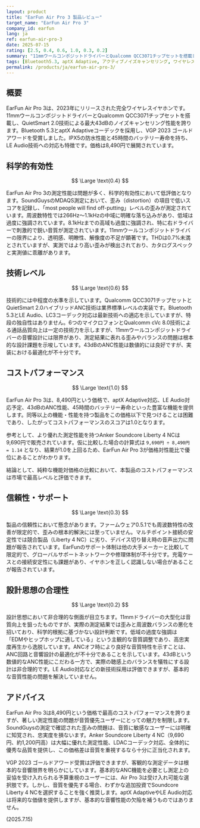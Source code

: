```yaml
---
layout: product
title: "EarFun Air Pro 3 製品レビュー"
target_name: "EarFun Air Pro 3"
company_id: earfun
lang: ja
ref: earfun-air-pro-3
date: 2025-07-15
rating: [2.5, 0.4, 0.6, 1.0, 0.3, 0.2]
summary: "11mmウールコンポジットドライバーとQualcomm QCC3071チップセットを搭載した完全ワイヤレスイヤホン。ANC性能は43dB、バッテリー寿命は45時間を誇り、8,490円という価格設定は極めて高いコストパフォーマンスを示すが、測定データでは歪みが目立ち科学的有効性に課題がある。"
tags: [Bluetooth5.3, aptX Adaptive, アクティブノイズキャンセリング, ワイヤレスイヤホン]
permalink: /products/ja/earfun-air-pro-3/
---
```

## 概要

EarFun Air Pro 3は、2023年にリリースされた完全ワイヤレスイヤホンです。11mmウールコンポジットドライバーとQualcomm QCC3071チップセットを搭載し、QuietSmart 2.0技術による最大43dBのノイズキャンセリング性能を誇ります。Bluetooth 5.3とaptX Adaptiveコーデックを採用し、VGP 2023 ゴールドアワードを受賞しました。IPX5の防水性能と45時間のバッテリー寿命を持ち、LE Audio技術への対応も特徴です。価格は8,490円で展開されています。

## 科学的有効性

$$ \Large \text{0.4} $$

EarFun Air Pro 3の測定性能は問題が多く、科学的有効性において低評価となります。SoundGuysのMDAQS測定において、歪み（distortion）の項目で低いスコアを記録し、「most people will find off-putting」レベルの歪みが測定されています。周波数特性では266Hz〜1.1kHzの中域に明確な落ち込みがあり、低域は過度に強調されています。8.1kHzまでの高域も過度に強調され、特に右ドライバーで刺激的で鋭い音質が測定されています。11mmウールコンポジットドライバーの限界により、透明感、明瞭性、解像度の不足が顕著です。THDは0.7%未満とされていますが、実測ではより高い歪みが検出されており、カタログスペックと実測値に乖離があります。

## 技術レベル

$$ \Large \text{0.6} $$

技術的には中程度の水準を示しています。Qualcomm QCC3071チップセットとQuietSmart 2.0ハイブリッドANC技術は業界標準レベルの実装です。Bluetooth 5.3とLE Audio、LC3コーデック対応は最新技術への適応を示していますが、特段の独自性はありません。6つのマイクロフォンとQualcomm cVc 8.0技術による通話品質向上は一定の技術力を示しますが、11mmウールコンポジットドライバーの音響設計には限界があり、測定結果に表れる歪みやバランスの問題は根本的な設計課題を示唆しています。43dBのANC性能は数値的には良好ですが、実装における最適化が不十分です。

## コストパフォーマンス

$$ \Large \text{1.0} $$

EarFun Air Pro 3は、8,490円という価格で、aptX Adaptive対応、LE Audio対応予定、43dBのANC性能、45時間のバッテリー寿命といった豊富な機能を提供します。同等以上の機能・性能を持つ製品をこの価格以下で見つけることは困難であり、したがってコストパフォーマンスのスコアは1.0となります。

参考として、より優れた測定性能を持つAnker Soundcore Liberty 4 NCは9,690円で販売されています。仮に比較した場合の計算式は `9,690円 ÷ 8,490円 = 1.14` となり、結果が1.0を上回るため、EarFun Air Pro 3が価格対性能比で優位にあることがわかります。

結論として、純粋な機能対価格の比較において、本製品のコストパフォーマンスは市場で最高レベルと評価できます。

## 信頼性・サポート

$$ \Large \text{0.3} $$

製品の信頼性において懸念があります。ファームウェア0.5.1でも周波数特性の改善が限定的で、歪みの根本的解決には至っていません。マルチポイント接続の安定性では競合製品（Liberty 4 NC）に劣り、デバイス切り替え時の音声出力に問題が報告されています。EarFunのサポート体制は他の大手メーカーと比較して限定的で、グローバルサポートネットワークや修理体制が不十分です。充電ケースとの接続安定性にも課題があり、イヤホンを正しく認識しない場合があることが報告されています。

## 設計思想の合理性

$$ \Large \text{0.2} $$

設計思想において非合理的な側面が目立ちます。11mmドライバーの大型化は音質向上を狙ったものですが、実際の測定結果では歪みと周波数バランスの悪化を招いており、科学的根拠に基づかない設計判断です。低域の過度な強調は「EDMやヒップホップに適している」という主観的な音質調整であり、高忠実度再生から逸脱しています。ANCオフ時により良好な音質特性を示すことは、ANC回路と音響設計の最適化が不十分であることを示しています。43dBという数値的なANC性能にこだわる一方で、実際の聴感上のバランスを犠牲にする設計は非合理的です。LE Audio対応などの新技術採用は評価できますが、基本的な音質性能の問題を解決していません。

## アドバイス

EarFun Air Pro 3は8,490円という価格で最高のコストパフォーマンスを誇りますが、著しい測定性能の問題が音質優先ユーザーにとっての魅力を制限します。SoundGuysの測定で確認された歪みの問題は、音質に敏感なユーザーには明確に知覚され、忠実度を損ないます。Anker Soundcore Liberty 4 NC（9,690円、約1,200円高）は大幅に優れた測定性能、LDACコーデック対応、全体的に優秀な品質を提供し、この価格差は音質を重視するなら十分に正当化されます。

VGP 2023 ゴールドアワード受賞は評価できますが、客観的な測定データは根本的な音響限界を明らかにしています。基本的なANC機能を必要とし測定上の妥協を受け入れられる予算重視のユーザーには、Air Pro 3は受け入れ可能な選択肢です。しかし、音質を優先する場合、わずかな追加投資でSoundcore Liberty 4 NCを選択することを強く推奨します。aptX AdaptiveやLE Audio対応は将来的な価値を提供しますが、基本的な音響性能の欠陥を補うものではありません。

(2025.7.15)